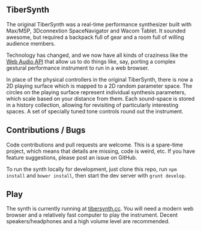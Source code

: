 ## TiberSynth

The original TiberSynth was a real-time performance synthesizer built with Max/MSP, 3Dconnextion SpaceNavigator and Wacom Tablet. It sounded awesome, but required a backpack full of gear and a room full of willing audience members.

Technology has changed, and we now have all kinds of craziness like the [Web Audio API](http://webaudio.github.io/web-audio-api/) that allow us to do things like, say, porting a complex gestural performance instrument to run in a web browser.

In place of the physical controllers in the original TiberSynth, there is now a 2D playing surface which is mapped to a 2D random parameter space. The circles on the playing surface represent individual synthesis parameters, which scale based on your distance from them. Each sound-space is stored in a history collection, allowing for revisiting of particularly interesting spaces. A set of specially tuned tone controls round out the instrument. 

## Contributions / Bugs

Code contributions and pull requests are welcome. This is a spare-time project, which means that details are missing, code is weird, etc. If you have feature suggestions, please post an issue on GitHub.

To run the synth locally for development, just clone this repo, run `npm install` and `bower install`, then start the dev server with `grunt develop`. 

## Play

The synth is currently running at [tibersynth.cc](http://tibersynth.cc/). You will need a modern web browser and a relatively fast computer to play the instrument. Decent speakers/headphones and a high volume level are recommended. 
